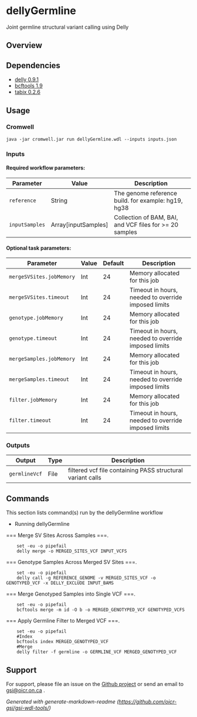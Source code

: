 # dellyGermline

Joint germline structural variant calling using Delly

## Overview

## Dependencies

* [delly 0.9.1](https://github.com/dellytools/delly/releases/download/v0.9.1/delly_v0.9.1_linux_x86_64bit)
* [bcftools 1.9](https://github.com/samtools/bcftools/releases/download/1.9/bcftools-1.9.tar.bz2)
* [tabix 0.2.6](https://sourceforge.net/projects/samtools/files/tabix/tabix-0.2.6.tar.bz2)


## Usage

### Cromwell
```
java -jar cromwell.jar run dellyGermline.wdl --inputs inputs.json
```

### Inputs

#### Required workflow parameters:
Parameter|Value|Description
---|---|---
`reference`|String|The genome reference build. for example: hg19, hg38
`inputSamples`|Array[inputSamples]|Collection of BAM, BAI, and VCF files for >= 20 samples


#### Optional task parameters:
Parameter|Value|Default|Description
---|---|---|---
`mergeSVSites.jobMemory`|Int|24|Memory allocated for this job
`mergeSVSites.timeout`|Int|24|Timeout in hours, needed to override imposed limits
`genotype.jobMemory`|Int|24|Memory allocated for this job
`genotype.timeout`|Int|24|Timeout in hours, needed to override imposed limits
`mergeSamples.jobMemory`|Int|24|Memory allocated for this job
`mergeSamples.timeout`|Int|24|Timeout in hours, needed to override imposed limits
`filter.jobMemory`|Int|24|Memory allocated for this job
`filter.timeout`|Int|24|Timeout in hours, needed to override imposed limits


### Outputs

Output | Type | Description
---|---|---
`germlineVcf`|File|filtered vcf file containing PASS structural variant calls


## Commands
 This section lists command(s) run by the dellyGermline workflow
 
 * Running dellyGermline
 
 === Merge SV Sites Across Samples ===.
 
 ```
     set -eu -o pipefail
     delly merge -o MERGED_SITES_VCF INPUT_VCFS
   ```
 
 === Genotype Samples Across Merged SV Sites ===.
 
 ```
     set -eu -o pipefail
     delly call -g REFERENCE_GENOME -v MERGED_SITES_VCF -o GENOTYPED_VCF -x DELLY_EXCLUDE INPUT_BAMS
   ```
 
 === Merge Genotyped Samples into Single VCF ===.
 
 ```
     set -eu -o pipefail
     bcftools merge -m id -O b -o MERGED_GENOTYPED_VCF GENOTYPED_VCFS
   ```
 
 === Apply Germline Filter to Merged VCF ===.
 
 ```
     set -eu -o pipefail
     #Index
     bcftools index MERGED_GENOTYPED_VCF
     #Merge
     delly filter -f germline -o GERMLINE_VCF MERGED_GENOTYPED_VCF
   ```
 ## Support

For support, please file an issue on the [Github project](https://github.com/oicr-gsi) or send an email to gsi@oicr.on.ca .

_Generated with generate-markdown-readme (https://github.com/oicr-gsi/gsi-wdl-tools/)_
